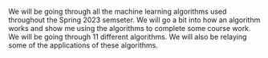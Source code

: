 We will be going through all the machine learning algorithms used throughout the Spring 2023 semseter. We will go a bit into how an algorithm works and show me using the algorithms to complete some course work. We will be going through 11 different algorithms. We will also be relaying some of the applications of these algorithms.
